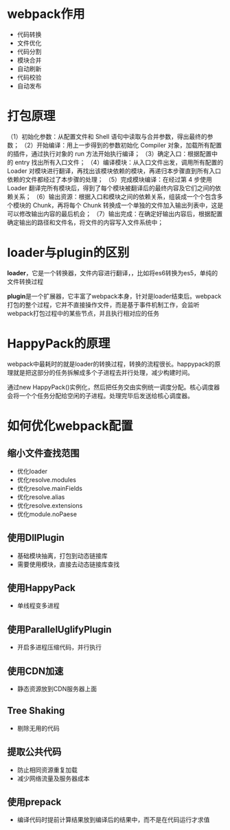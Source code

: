 # webpack作用

- 代码转换
- 文件优化
- 代码分割
- 模块合并
- 自动刷新
- 代码校验
- 自动发布

# 打包原理

（1）初始化参数：从配置文件和 Shell 语句中读取与合并参数，得出最终的参数；
（2）开始编译：用上一步得到的参数初始化 Compiler 对象，加载所有配置的插件，通过执行对象的 run 方法开始执行编译；
（3）确定入口：根据配置中的 entry 找出所有入口文件；
（4）编译模块：从入口文件出发，调用所有配置的 Loader 对模块进行翻译，再找出该模块依赖的模块，再递归本步骤直到所有入口依赖的文件都经过了本步骤的处理；
（5）完成模块编译：在经过第 4 步使用 Loader 翻译完所有模块后，得到了每个模块被翻译后的最终内容及它们之间的依赖关系；
（6）输出资源：根据入口和模块之间的依赖关系，组装成一个个包含多个模块的 Chunk，再将每个 Chunk 转换成一个单独的文件加入输出列表中，这是可以修改输出内容的最后机会；
（7）输出完成：在确定好输出内容后，根据配置确定输出的路径和文件名，将文件的内容写入文件系统中；

# loader与plugin的区别

**loader**，它是一个转换器，文件内容进行翻译，，比如将es6转换为es5，单纯的文件转换过程

**plugin**是一个扩展器，它丰富了webpack本身，针对是loader结束后。webpack打包的整个过程，它并不直接操作文件，而是基于事件机制工作，会监听webpack打包过程中的某些节点，并且执行相对应的任务

# HappyPack的原理

webpack中最耗时的就是loader的转换过程，转换的流程很长。happypack的原理就是把这部分的任务拆解成多个子进程去并行处理，减少构建时间。

通过new HappyPack()实例化，然后把任务交由实例统一调度分配。核心调度器会将一个个任务分配给空闲的子进程。处理完毕后发送给核心调度器。

# 如何优化webpack配置

## 缩小文件查找范围

- 优化loader
- 优化resolve.modules
- 优化resolve.mainFields
- 优化resolve.alias
- 优化resolve.extensions
- 优化module.noPaese

## 使用DllPlugin

- 基础模块抽离，打包到动态链接库
- 需要使用模块，直接去动态链接库查找

## 使用HappyPack

- 单线程变多进程

## 使用ParallelUglifyPlugin

- 开启多进程压缩代码，并行执行

## 使用CDN加速

- 静态资源放到CDN服务器上面

## Tree Shaking

- 剔除无用的代码

## 提取公共代码

- 防止相同资源重复加载
- 减少网络流量及服务器成本

##  使用prepack

- 编译代码时提前计算结果放到编译后的结果中，而不是在代码运行才求值

